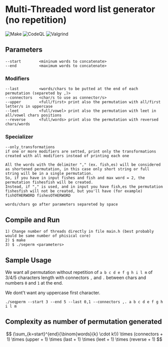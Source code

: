 # Multi-Threaded word list generator (no repetition)
![Make](https://github.com/simo981/seqperm/actions/workflows/c-cpp.yml/badge.svg)
![CodeQL](https://github.com/simo981/seqperm/actions/workflows/codeql.yml/badge.svg)
![Valgrind](https://github.com/simo981/seqperm/actions/workflows/valgrind.yml/badge.svg)
## Parameters
```
--start        <mininum words to concatenate>
--end          <maximum words to concatenate>
```
### Modifiers
```
--last         <words/chars to be putted at the end of each permutation (separeted by ,)>
--connectors   <char/s to use as connector/s>
--upper        <full/first> print also the permutation with all/first letter/s in uppercase
--leet         <full/vowel> print also the permutation with leet in all/vowel chars positions
--reverse      <full/words> print also the permutation with reversed chars/words
```
### Specializer
```
--only_transformations
if one or more modifiers are setted, print only the transformations created with all modifiers instead of printing each one
```
```
All the words with the delimiter "," (ex. fish,es) will be considered as shortened permutation, in this case only short string or full string will be in a single permutation.
So, if you have in input fishes and fish and max word = 2, the permutation fishesfish will be created.
Instead, if "," is used, and in input you have fish,es the permutation fishesfish will not be created, but you'll have (for example) fishOTHERWORD fishesOTHERWORD
```
```
words/chars go after parameters separeted by space
```
## Compile and Run
```
1) Change number of threads directly in file main.h (best probably would be same number of phisical core)
2) $ make
3) $ ./seperm <parameters>
```
## Sample Usage
We want all permutation without repetition of ``` a b c d e f g h i l m ``` of 3/4/5 characters length with connectors ```,``` and ```.``` between chars and numbers ```0``` and ```1``` at the end. 

We dont't want any uppercase first character.
```
./seqperm --start 3 --end 5 --last 0,1 --connectors ,. a b c d e f g h i l m
```
## Complexity as number of permutation generated
$$
(\sum_{k=start}^{end}{\binom{words}{k} \cdot k!}) \times (connectors + 1) \times (upper + 1) \times (last + 1) \times (leet + 1) \times (reverse + 1)
$$
